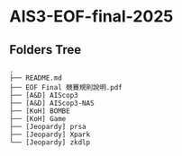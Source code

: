 # AIS3-EOF-final-2025

## Folders Tree
```
.
├── README.md
├── EOF Final 競賽規則說明.pdf
├── [A&D] AIScop3
├── [A&D] AIScop3-NAS
├── [KoH] BOMBE
├── [KoH] Game
├── [Jeopardy] prsa		
├── [Jeopardy] Xpark
└── [Jeopardy] zkdlp	

```
